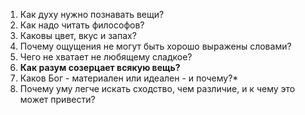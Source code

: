 1. Как духу нужно познавать вещи?
2. Как надо читать философов?
3. Каковы цвет, вкус и запах? 
4. Почему ощущения не могут быть хорошо выражены словами?
5. Чего не хватает не любящему сладкое?
6. **Как разум созерцает всякую вещь?**
7. Каков Бог - материален или идеален - и почему?*
8. Почему уму легче искать сходство, чем различие, и к чему это может привести?
